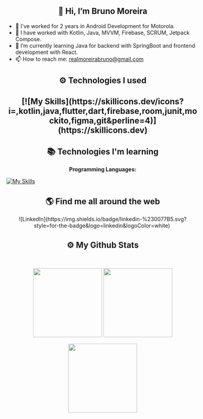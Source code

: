 <h2 align="center">
  👋 Hi, I’m Bruno Moreira
</h2>

- 👀 I've worked for 2 years in Android Development for Motorola.
- 📎 I have worked with Kotlin, Java, MVVM, Firebase, SCRUM, Jetpack Compose.
- 🌱 I’m currently learning Java for backend with SpringBoot and frontend development with React.
- 📫 How to reach me: realmoreirabruno@gmail.com

<!---
realmoreirabruno/realmoreirabruno is a ✨ special ✨ repository because its `README.md` (this file) appears on your GitHub profile.
You can click the Preview link to take a look at your changes.
--->
<h2 align="center">
  ⚙️ Technologies I used
</h2>

<h2 align="center">
  [![My Skills](https://skillicons.dev/icons?i=,kotlin,java,flutter,dart,firebase,room,junit,mockito,figma,git&perline=4)](https://skillicons.dev)
</h2>

<h2 align="center">
  📚 Technologies I'm learning
</h2>

<p align="center">
  <strong>Programming Languages:</strong><br>
  
  [![My Skills](https://skillicons.dev/icons?i=ts,js,java,go,cs&theme=dark)](https://skillicons.dev)
</p>

<h2 align="center">🌎 Find me all around the web</h2>

<div align="center">
![LinkedIn](https://img.shields.io/badge/linkedin-%230077B5.svg?style=for-the-badge&logo=linkedin&logoColor=white)&nbsp;
</div>

<h2 align="center">
  ⚙️ My Github Stats
</h2>

<br>
<p align = "center">
  <img height="180em"  src = "https://github-readme-stats.vercel.app/api?username=doc-souhail&show_icons=true&theme=radical&line_height=27">
  <img height="180em" src = "https://github-readme-stats.vercel.app/api/top-langs/?username=doc-souhail&layout=compact&langs_count=10&theme=radical">
</p>

<p align = "center">
 <img height="180em"  src="https://github-readme-streak-stats.herokuapp.com/?user=doc-souhail&layout=compact&theme=radical" />
</p>
</br>
